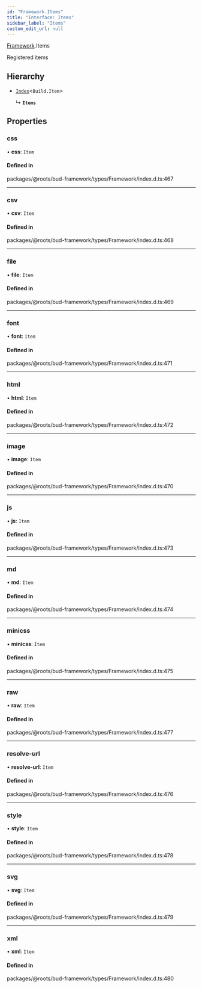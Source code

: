 ```yaml
---
id: "Framework.Items"
title: "Interface: Items"
sidebar_label: "Items"
custom_edit_url: null
---
```


[Framework](../namespaces/Framework.md).Items

Registered items

## Hierarchy

- [`Index`](../namespaces/Framework.md#index)<`Build.Item`\>

  ↳ **`Items`**

## Properties

### css

• **css**: `Item`

#### Defined in

packages/@roots/bud-framework/types/Framework/index.d.ts:467

___

### csv

• **csv**: `Item`

#### Defined in

packages/@roots/bud-framework/types/Framework/index.d.ts:468

___

### file

• **file**: `Item`

#### Defined in

packages/@roots/bud-framework/types/Framework/index.d.ts:469

___

### font

• **font**: `Item`

#### Defined in

packages/@roots/bud-framework/types/Framework/index.d.ts:471

___

### html

• **html**: `Item`

#### Defined in

packages/@roots/bud-framework/types/Framework/index.d.ts:472

___

### image

• **image**: `Item`

#### Defined in

packages/@roots/bud-framework/types/Framework/index.d.ts:470

___

### js

• **js**: `Item`

#### Defined in

packages/@roots/bud-framework/types/Framework/index.d.ts:473

___

### md

• **md**: `Item`

#### Defined in

packages/@roots/bud-framework/types/Framework/index.d.ts:474

___

### minicss

• **minicss**: `Item`

#### Defined in

packages/@roots/bud-framework/types/Framework/index.d.ts:475

___

### raw

• **raw**: `Item`

#### Defined in

packages/@roots/bud-framework/types/Framework/index.d.ts:477

___

### resolve-url

• **resolve-url**: `Item`

#### Defined in

packages/@roots/bud-framework/types/Framework/index.d.ts:476

___

### style

• **style**: `Item`

#### Defined in

packages/@roots/bud-framework/types/Framework/index.d.ts:478

___

### svg

• **svg**: `Item`

#### Defined in

packages/@roots/bud-framework/types/Framework/index.d.ts:479

___

### xml

• **xml**: `Item`

#### Defined in

packages/@roots/bud-framework/types/Framework/index.d.ts:480
